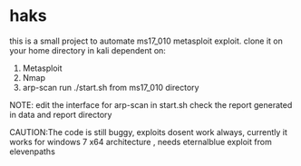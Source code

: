 # haks
this is a small project to automate ms17_010 metasploit exploit.
clone it on your home directory in kali
dependent on:
1. Metasploit
2. Nmap
3. arp-scan
run ./start.sh from ms17_010 directory

NOTE: edit the interface for arp-scan in start.sh
check the report generated in data and report directory

CAUTION:The code is still buggy, exploits dosent work always, currently it works for windows 7 x64 architecture , needs eternalblue exploit from elevenpaths

